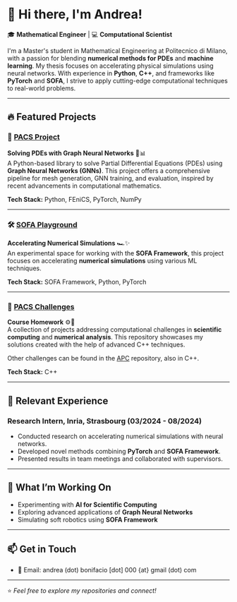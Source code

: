 # 👋 Hi there, I'm Andrea! 

🎓 **Mathematical Engineer** | 💻 **Computational Scientist** 

I'm a Master's student in Mathematical Engineering at Politecnico di Milano, with a passion for blending **numerical methods for PDEs** and **machine learning**. My thesis focuses on accelerating physical simulations using neural networks. With experience in **Python**, **C++**, and frameworks like **PyTorch** and **SOFA**, I strive to apply cutting-edge computational techniques to real-world problems.

---

## 🔥 Featured Projects

### 🚀 [PACS Project](https://github.com/itsmebonny/pacsproj)  
**Solving PDEs with Graph Neural Networks** 🧠📊  
A Python-based library to solve Partial Differential Equations (PDEs) using **Graph Neural Networks (GNNs)**. This project offers a comprehensive pipeline for mesh generation, GNN training, and evaluation, inspired by recent advancements in computational mathematics.  

**Tech Stack:** Python, FEniCS, PyTorch, NumPy  

---

### 🛠️ [SOFA Playground](https://github.com/itsmebonny/sofa_playground)  
**Accelerating Numerical Simulations** 🏎️✨  
An experimental space for working with the **SOFA Framework**, this project focuses on accelerating **numerical simulations** using various ML techniques.

**Tech Stack:** SOFA Framework, Python, PyTorch 

---

### 🎯 [PACS Challenges](https://github.com/itsmebonny/pacs_challenges)  
**Course Homework** ⚙️🧬  
A collection of projects addressing computational challenges in **scientific computing** and **numerical analysis**. This repository showcases my solutions created with the help of advanced C++ techniques.

Other challenges can be found in the [APC](https://github.com/itsmebonny/APC) repository, also in C++.

**Tech Stack:** C++  

---

## 💼 Relevant Experience

### Research Intern, **Inria**, Strasbourg (03/2024 - 08/2024)  
- Conducted research on accelerating numerical simulations with neural networks.  
- Developed novel methods combining **PyTorch** and **SOFA Framework**.  
- Presented results in team meetings and collaborated with supervisors.  



---

## 🌱 What I’m Working On  
- Experimenting with **AI for Scientific Computing**  
- Exploring advanced applications of **Graph Neural Networks**  
- Simulating soft robotics using **SOFA Framework**  

---

## 📫 Get in Touch  
- 📧 Email: andrea (dot) bonifacio [dot] 000 {at} gmail (dot) com 

---

⭐️ *Feel free to explore my repositories and connect!*  
